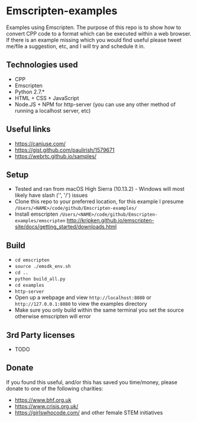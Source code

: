 # Emscripten-examples
Examples using Emscripten. The purpose of this repo is to show how to convert CPP code to a format which can be executed within a web browser. If there is an example missing which you would find useful please tweet me/file a suggestion, etc, and I will try and schedule it in.

## Technologies used
* CPP 
* Emscripten 
* Python 2.7.* 
* HTML + CSS + JavaScript
* Node.JS + NPM for http-server (you can use any other method of running a localhost server, etc)

## Useful links
* https://caniuse.com/ 
* https://gist.github.com/paulirish/1579671 
* https://webrtc.github.io/samples/ 

## Setup
* Tested and ran from macOS High Sierra (10.13.2) - Windows will most likely have slash ('\', '/') issues
* Clone this repo to your preferred location, for this example I presume `/Users/<NAME>/code/github/Emscripten-examples/`
* Install emscripten `/Users/<NAME>/code/github/Emscripten-examples/emscripten` http://kripken.github.io/emscripten-site/docs/getting_started/downloads.html

## Build
* `cd emscripten`
* `source ./emsdk_env.sh`
* `cd ..`
* `python build_all.py`
* `cd examples`
* `http-server`
* Open up a webpage and view `http://localhost:8080` or `http://127.0.0.1:8080` to view the examples directory
* Make sure you only build within the same terminal you set the source otherwise emscripten will error

## 3rd Party licenses
* TODO

## Donate
If you found this useful, and/or this has saved you time/money, please donate to one of the following charities:
* https://www.bhf.org.uk
* https://www.crisis.org.uk/
* https://girlswhocode.com/ and other female STEM initiatives